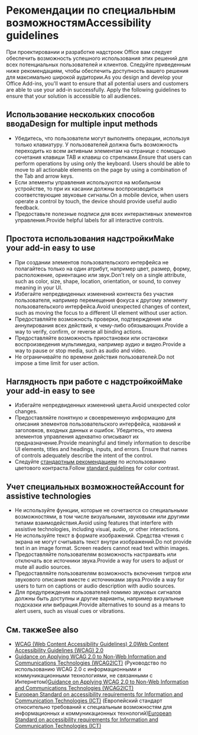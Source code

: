 # <a name="accessibility-guidelines"></a><span data-ttu-id="e39c2-101">Рекомендации по специальным возможностям</span><span class="sxs-lookup"><span data-stu-id="e39c2-101">Accessibility guidelines</span></span>

<span data-ttu-id="e39c2-p101">При проектировании и разработке надстроек Office вам следует обеспечить возможность успешного использования этих решений для всех потенциальных пользователей и клиентов. Следуйте приведенным ниже рекомендациям, чтобы обеспечить доступность вашего решения для максимально широкой аудитории.</span><span class="sxs-lookup"><span data-stu-id="e39c2-p101">As you design and develop your Office Add-ins, you'll want to ensure that all potential users and customers are able to use your add-in successfully. Apply the following guidelines to ensure that your solution is accessible to all audiences.</span></span>

## <a name="design-for-multiple-input-methods"></a><span data-ttu-id="e39c2-104">Использование нескольких способов ввода</span><span class="sxs-lookup"><span data-stu-id="e39c2-104">Design for multiple input methods</span></span>

- <span data-ttu-id="e39c2-p102">Убедитесь, что пользователи могут выполнять операции, используя только клавиатуру. У пользователей должна быть возможность переходить ко всем активным элементам на странице с помощью сочетания клавиши TAB и клавиш со стрелками.</span><span class="sxs-lookup"><span data-stu-id="e39c2-p102">Ensure that users can perform operations by using only the keyboard. Users should be able to move to all actionable elements on the page by using a combination of the Tab and arrow keys.</span></span>
- <span data-ttu-id="e39c2-107">Если элементы управления используются на мобильном устройстве, то при их касании должны воспроизводиться соответствующие звуковые сигналы.</span><span class="sxs-lookup"><span data-stu-id="e39c2-107">On a mobile device, when users operate a control by touch, the device should provide useful audio feedback.</span></span>
- <span data-ttu-id="e39c2-108">Предоставьте полезные подписи для всех интерактивных элементов управления.</span><span class="sxs-lookup"><span data-stu-id="e39c2-108">Provide helpful labels for all interactive controls.</span></span> 

## <a name="make-your-add-in-easy-to-use"></a><span data-ttu-id="e39c2-109">Простота использования надстройки</span><span class="sxs-lookup"><span data-stu-id="e39c2-109">Make your add-in easy to use</span></span>

- <span data-ttu-id="e39c2-110">При создании элементов пользовательского интерфейса не полагайтесь только на один атрибут, например цвет, размер, форму, расположение, ориентацию или звук.</span><span class="sxs-lookup"><span data-stu-id="e39c2-110">Don't rely on a single attribute, such as color, size, shape, location, orientation, or sound, to convey meaning in your UI.</span></span>
- <span data-ttu-id="e39c2-111">Избегайте непредвиденных изменений контекста без участия пользователя, например перемещения фокуса к другому элементу пользовательского интерфейса.</span><span class="sxs-lookup"><span data-stu-id="e39c2-111">Avoid unexpected changes of context, such as moving the focus to a different UI element without user action.</span></span>
- <span data-ttu-id="e39c2-112">Предоставляйте возможность проверки, подтверждения или аннулирования всех действий, к чему-либо обязывающих.</span><span class="sxs-lookup"><span data-stu-id="e39c2-112">Provide a way to verify, confirm, or reverse all binding actions.</span></span>
- <span data-ttu-id="e39c2-113">Предоставляйте возможность приостановки или остановки воспроизведения мультимедиа, например аудио и видео.</span><span class="sxs-lookup"><span data-stu-id="e39c2-113">Provide a way to pause or stop media, such as audio and video.</span></span>
- <span data-ttu-id="e39c2-114">Не ограничивайте по времени действия пользователей.</span><span class="sxs-lookup"><span data-stu-id="e39c2-114">Do not impose a time limit for user action.</span></span>

## <a name="make-your-add-in-easy-to-see"></a><span data-ttu-id="e39c2-115">Наглядность при работе с надстройкой</span><span class="sxs-lookup"><span data-stu-id="e39c2-115">Make your add-in easy to see</span></span>

- <span data-ttu-id="e39c2-116">Избегайте непредвиденных изменений цвета.</span><span class="sxs-lookup"><span data-stu-id="e39c2-116">Avoid unexpected color changes.</span></span>
- <span data-ttu-id="e39c2-p103">Предоставляйте понятную и своевременную информацию для описания элементов пользовательского интерфейса, названий и заголовков, входных данных и ошибок. Убедитесь, что имена элементов управления адекватно описывают их предназначение.</span><span class="sxs-lookup"><span data-stu-id="e39c2-p103">Provide meaningful and timely information to describe UI elements, titles and headings, inputs, and errors. Ensure that names of controls adequately describe the intent of the control.</span></span>
- <span data-ttu-id="e39c2-119">Следуйте [стандартным рекомендациям](https://www.w3.org/TR/UNDERSTANDING-WCAG20/visual-audio-contrast-contrast.html) по использованию цветового контраста.</span><span class="sxs-lookup"><span data-stu-id="e39c2-119">Follow [standard guidelines](https://www.w3.org/TR/UNDERSTANDING-WCAG20/visual-audio-contrast-contrast.html) for color contrast.</span></span>

## <a name="account-for-assistive-technologies"></a><span data-ttu-id="e39c2-120">Учет специальных возможностей</span><span class="sxs-lookup"><span data-stu-id="e39c2-120">Account for assistive technologies</span></span>

- <span data-ttu-id="e39c2-121">Не используйте функции, которые не сочетаются со специальными возможностями, в том числе визуальными, звуковыми или другими типами взаимодействия.</span><span class="sxs-lookup"><span data-stu-id="e39c2-121">Avoid using features that interfere with assistive technologies, including visual, audio, or other interactions.</span></span>
- <span data-ttu-id="e39c2-p104">Не используйте текст в формате изображений. Средства чтения с экрана не могут считывать текст внутри изображений.</span><span class="sxs-lookup"><span data-stu-id="e39c2-p104">Do not provide text in an image format. Screen readers cannot read text within images.</span></span>
- <span data-ttu-id="e39c2-124">Предоставляйте пользователям возможность настраивать или отключать все источники звука.</span><span class="sxs-lookup"><span data-stu-id="e39c2-124">Provide a way for users to adjust or mute all audio sources.</span></span>
- <span data-ttu-id="e39c2-125">Предоставляйте пользователям возможность включения титров или звукового описания вместе с источниками звука.</span><span class="sxs-lookup"><span data-stu-id="e39c2-125">Provide a way for users to turn on captions or audio description with audio sources.</span></span>
- <span data-ttu-id="e39c2-126">Для предупреждения пользователей помимо звуковых сигналов должны быть доступны и другие варианты, например визуальные подсказки или вибрация.</span><span class="sxs-lookup"><span data-stu-id="e39c2-126">Provide alternatives to sound as a means to alert users, such as visual cues or vibrations.</span></span>

## <a name="see-also"></a><span data-ttu-id="e39c2-127">См. также</span><span class="sxs-lookup"><span data-stu-id="e39c2-127">See also</span></span>

- [<span data-ttu-id="e39c2-128">WCAG (Web Content Accessibility Guidelines) 2.0</span><span class="sxs-lookup"><span data-stu-id="e39c2-128">Web Content Accessibility Guidelines (WCAG) 2.0</span></span>](https://www.w3.org/TR/wcag2ict/#REF-WCAG20)
- <span data-ttu-id="e39c2-129">[Guidance on Applying WCAG 2.0 to Non-Web Information and Communications Technologies (WCAG2ICT)](https://www.w3.org/TR/wcag2ict/) (Руководство по использованию WCAG 2.0 с информационными и коммуникационными технологиями, не связанными с Интернетом)</span><span class="sxs-lookup"><span data-stu-id="e39c2-129">[Guidance on Applying WCAG 2.0 to Non-Web Information and Communications Technologies (WCAG2ICT)](https://www.w3.org/TR/wcag2ict/)</span></span>
- <span data-ttu-id="e39c2-130">[European Standard on accessibility requirements for Information and Communication Technologies (ICT)](https://www.etsi.org/deliver/etsi_en/301500_301599/301549/01.00.00_20/en_301549v010000c.pdf) (Европейский стандарт относительно требований к специальным возможностям для информационных и коммуникационных технологий)</span><span class="sxs-lookup"><span data-stu-id="e39c2-130">[European Standard on accessibility requirements for Information and Communication Technologies (ICT)](https://www.etsi.org/deliver/etsi_en/301500_301599/301549/01.00.00_20/en_301549v010000c.pdf)</span></span> 
